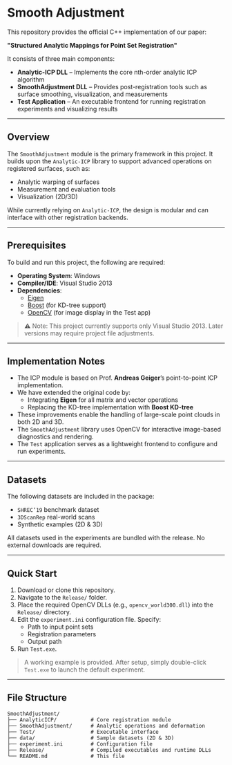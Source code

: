 # Smooth Adjustment

This repository provides the official C++ implementation of our paper:

**"Structured Analytic Mappings for Point Set Registration"**

It consists of three main components:

- **Analytic-ICP DLL** – Implements the core nth-order analytic ICP algorithm  
- **SmoothAdjustment DLL** – Provides post-registration tools such as surface smoothing, visualization, and measurements  
- **Test Application** – An executable frontend for running registration experiments and visualizing results

---

## Overview

The `SmoothAdjustment` module is the primary framework in this project. It builds upon the `Analytic-ICP` library to support advanced operations on registered surfaces, such as:

- Analytic warping of surfaces
- Measurement and evaluation tools
- Visualization (2D/3D)

While currently relying on `Analytic-ICP`, the design is modular and can interface with other registration backends.

---

## Prerequisites

To build and run this project, the following are required:

- **Operating System**: Windows  
- **Compiler/IDE**: Visual Studio 2013  
- **Dependencies**:
  - [Eigen](https://eigen.tuxfamily.org/)
  - [Boost](https://www.boost.org/) (for KD-tree support)
  - [OpenCV](https://opencv.org/) (for image display in the Test app)

> ⚠️ Note: This project currently supports only Visual Studio 2013. Later versions may require project file adjustments.

---

## Implementation Notes

- The ICP module is based on Prof. **Andreas Geiger**’s point-to-point ICP implementation.
- We have extended the original code by:
  - Integrating **Eigen** for all matrix and vector operations
  - Replacing the KD-tree implementation with **Boost KD-tree**
- These improvements enable the handling of large-scale point clouds in both 2D and 3D.
- The `SmoothAdjustment` library uses OpenCV for interactive image-based diagnostics and rendering.
- The `Test` application serves as a lightweight frontend to configure and run experiments.

---

## Datasets

The following datasets are included in the package:

- `SHREC’19` benchmark dataset
- `3DScanRep` real-world scans
- Synthetic examples (2D & 3D)

All datasets used in the experiments are bundled with the release. No external downloads are required.

---

## Quick Start

1. Download or clone this repository.
2. Navigate to the `Release/` folder.
3. Place the required OpenCV DLLs (e.g., `opencv_world300.dll`) into the `Release/` directory.
4. Edit the `experiment.ini` configuration file. Specify:
    - Path to input point sets
    - Registration parameters
    - Output path
5. Run `Test.exe`.

> A working example is provided. After setup, simply double-click `Test.exe` to launch the default experiment.

---

## File Structure

```plaintext
SmoothAdjustment/
├── AnalyticICP/           # Core registration module
├── SmoothAdjustment/      # Analytic operations and deformation
├── Test/                  # Executable interface
├── data/                  # Sample datasets (2D & 3D)
├── experiment.ini         # Configuration file
├── Release/               # Compiled executables and runtime DLLs
└── README.md              # This file
